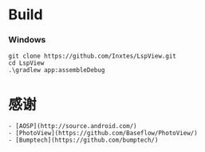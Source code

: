 # Build
### Windows
    git clone https://github.com/Inxtes/LspView.git
    cd LspView
    .\gradlew app:assembleDebug
# 感谢
    - [AOSP](http://source.android.com/)  
    - [PhotoView](https://github.com/Baseflow/PhotoView/)  
    - [Bumptech](https://github.com/bumptech/)  
